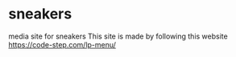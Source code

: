 # sneakers

media site for sneakers
This site is made by following this website https://code-step.com/lp-menu/

